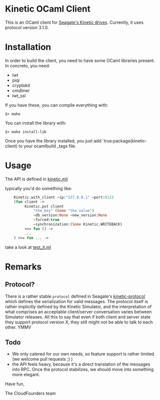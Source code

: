 Kinetic OCaml Client
====================
This is an OCaml client for [Seagate's Kinetic drives](https://developers.seagate.com/display/KV/Kinetic+Open+Storage+Documentation+Wiki).
Currently, it uses protocol version 3.1.0.


Installation
============
In order to build the client, you need to have some OCaml libraries present.
In concreto, you need:
  - lwt
  - piqi
  - cryptokit
  - cmdliner
  - lwt_ssl


If you have these, you can compile everything with:

```
$> make
```

You can install the library with:


```
$> make install-lib
```


Once you have the library installed, you just add `true:package(kinetic-client) to your ocamlbuild _tags file.

Usage
=====

The API is defined in [kinetic.mli](src/kinetic.mli)

typically you'd do something like:

```OCaml
    Kinetic.with_client ~ip:"127.0.0.1" ~port:8123
    (fun client ->
         Kinetic.put client
             "the_key" (Some "the value")
             ~db_version:None ~new_version:None
             ~forced:true
             ~synchronization:(Some Kinetic.WRITEBACK)
         >>= fun () ->
         ...
    ) >>= fun ... ->

```

take a look at [test_it.ml](examples/test_it.ml)

Remarks
=======

Protocol?
---------

There is a rather stable `protocol`
defined in Seagate's [kinetic-protocol](https://github.com/Seagate/kinetic-protocol) which defines the serialization for valid messages. The protocol itself is rather implicitly defined by the Kinetic Simulator, and the interpretation of what comprises an acceptable client/server conversation varies between Simulator releases.
All this to say that even if both client and server state they support protocol version X, they still might not be able to talk to each other. YMMV

Todo
----
 - We only catered for our own needs, so feature support is rather limited.
   (we welcome pull requests ;) )
 - the API feels heavy, because it's a direct translation of the messages
   into RPC. Once the protocol stabilizes, we should move into something
   more elegant.

Have fun,

   The CloudFounders team
